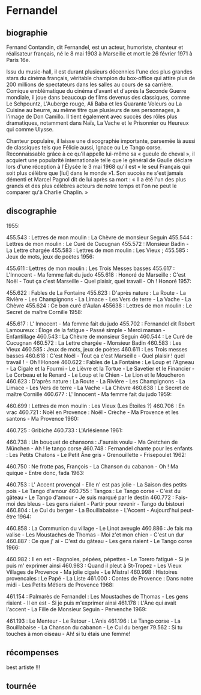 # Fernandel

## biographie

Fernand Contandin, dit Fernandel, est un acteur, humoriste, chanteur et réalisateur français, né le 8 mai 1903 à Marseille et mort le 26 février 1971 à Paris 16e.

Issu du music-hall, il est durant plusieurs décennies l'une des plus grandes stars du cinéma français, véritable champion du box-office qui attire plus de 200 millions de spectateurs dans les salles au cours de sa carrière. Comique emblématique du cinéma d'avant et d'après la Seconde Guerre mondiale, il joue dans beaucoup de films devenus des classiques, comme Le Schpountz, L'Auberge rouge, Ali Baba et les Quarante Voleurs ou La Cuisine au beurre, au même titre que plusieurs de ses personnages, à l'image de Don Camillo. Il tient également avec succès des rôles plus dramatiques, notamment dans Naïs, La Vache et le Prisonnier ou Heureux qui comme Ulysse.

Chanteur populaire, il laisse une discographie importante, parsemée là aussi de classiques tels que Félicie aussi, Ignace ou Le Tango corse. Reconnaissable grâce à ce qu'il appelle lui-même sa « gueule de cheval », il acquiert une popularité internationale telle que le général de Gaulle déclare lors d'une réception à l'Élysée le 3 mai 1968 qu'il est « le seul Français qui soit plus célèbre que [lui] dans le monde »1. Son succès ne s'est jamais démenti et Marcel Pagnol dit de lui après sa mort : « Il a été l'un des plus grands et des plus célèbres acteurs de notre temps et l'on ne peut le comparer qu'à Charlie Chaplin. »

## discographie

1955:

455.543 : Lettres de mon moulin : La Chèvre de monsieur Seguin
455.544 : Lettres de mon moulin : Le Curé de Cucugnan
455.572 : Monsieur Badin - La Lettre chargée
455.583 : Lettres de mon moulin : Les Vieux ;
455.585 : Jeux de mots, jeux de poètes
1956:

455.611 : Lettres de mon moulin : Les Trois Messes basses
455.617 : L'Innocent - Ma femme fait du judo
455.618 : Honoré de Marseille : C'est Noël - Tout ça c'est Marseille - Quel plaisir, quel travail - Oh ! Honoré
1957:

455.622 : Fables de La Fontaine
455.623 : D'après nature : La Route - La Rivière - Les Champignons - La Limace - Les Vers de terre - La Vache - La Chèvre
455.624 : Ce bon curé d'Aulan
455638 : Lettres de mon moulin : Le Secret de maître Cornille
1958:

455.617 : L' Innocent - Ma femme fait du judo
455.702 : Fernandel dit Robert Lamoureux : Éloge de la fatigue - Passé simple - Merci maman - Enfantillage
460.543 : La Chèvre de monsieur Seguin
460.544 : Le Curé de Cucugnan
460.572 : La Lettre chargée - Monsieur Badin
460.583 : Les Vieux
460.585 : Jeux de mots, jeux de poètes
460.611 : Les Trois messes basses
460.618 : C'est Noël - Tout ça c'est Marseille - Quel plaisir ! quel travail ! - Oh ! Honoré
460.622 : Fables de La Fontaine : Le Loup et l'Agneau - La Cigale et la Fourmi - Le Lièvre et la Tortue - Le Savetier et le Financier - Le Corbeau et le Renard - Le Loup et le Chien - Le Lion et le Moucheron
460.623 : D'après nature : La Route - La Rivière - Les Champignons - La Limace - Les Vers de terre - La Vache - La Chèvre
460.638 : Le Secret de maître Cornille
460.677 : L' Innocent - Ma femme fait du judo
1959:

460.699 : Lettres de mon moulin : Les Vieux (Les Étoiles ?)
460.706 : En vrac
460.721 : Noël en Provence : Noël - Crèche - Ma Provence et les santons - Ma Provence
1960:

460.725 : Gribiche
460.733 : L'Arlésienne
1961:

460.738 : Un bouquet de chansons : J'aurais voulu - Ma Gretchen de München - Ah ! le tango corse
460.748 : Fernandel chante pour les enfants : Les Petits Chatons - Le Petit Âne gris - Grenouillette - Frisepoulet
1962:

460.750 : Ne frotte pas, François - La Chanson du cabanon - Oh ! Ma quique - Entre donc, fada
1963:

460.753 : L' Accent provençal - Elle n' est pas jolie - La Saison des petits pois - Le Tango d'amour
460.755 : Tangos : Le Tango corse - C'est du gâteau - Le Tango d'amour - Je suis marqué par le destin
460.772 : Fais-moi des bleus - Les gens riaient - Partir pour revenir - Tango du bistouri
460.804 : Le Cul du berger - La Bouillabaisse - L'Accent - Aujourd'hui peut-être
1964:

460.858 : La Communion du village - Le Linot aveugle
460.886 : Je fais ma valise - Les Moustaches de Thomas - Moi z'et mon chien - C'est un dur
460.887 : Ce que j' ai - C'est du gâteau - Les gens riaient - Le Tango corse
1966:

460.982 : Il en est - Bagnoles, pépées, pépettes - Le Torero fatigué - Si je puis m' exprimer ainsi
460.983 : Quand il pleut à St-Tropez - Les Vieux Villages de Provence - Ma jolie cigale - Le Mistral
460.998 : Histoires provencales : Le Papé - La Liste
461.000 : Contes de Provence : Dans notre midi - Les Petits Métiers de Provence
1968:

461.154 : Palmarès de Fernandel : Les Moustaches de Thomas - Les gens riaient - Il en est - Si je puis m'exprimer ainsi
461.178 : L'Âne qui avait l'accent - La Fille de Monsieur Seguin - Pervenche
1969:

461.193 : Le Menteur - Le Retour - L'Anis
461.196 : Le Tango corse - La Bouillabaise - La Chanson du cabanon - Le Cul du berger
79.562 : Si tu touches à mon oiseau - Ah! si tu étais une femme!

## récompenses

best artiste !!!

## tournée